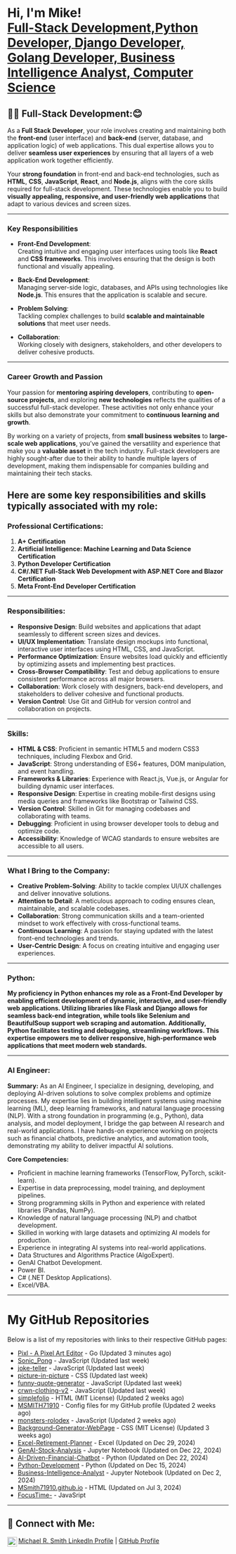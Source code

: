 <h1>Hi, I'm Mike! <br/>
    <a href="https://github.com/MSMITH71910"></a> 
    <a href="https://www.linkedin.com/in/michael-smith-2b38b260">Full-Stack Development,Python Developer, Django Developer, Golang Developer, Business Intelligence Analyst, Computer Science</a>
</h1>

<h2>👨‍💻 Full-Stack Development:😊</h2>

As a **Full Stack Developer**, your role involves creating and maintaining both the **front-end** (user interface) and **back-end** (server, database, and application logic) of web applications. This dual expertise allows you to deliver **seamless user experiences** by ensuring that all layers of a web application work together efficiently.

Your **strong foundation** in front-end and back-end technologies, such as **HTML**, **CSS**, **JavaScript**, **React**, and **Node.js**, aligns with the core skills required for full-stack development. These technologies enable you to build **visually appealing, responsive, and user-friendly web applications** that adapt to various devices and screen sizes.

---

### Key Responsibilities

- **Front-End Development**:  
  Creating intuitive and engaging user interfaces using tools like **React** and **CSS frameworks**. This involves ensuring that the design is both functional and visually appealing.

- **Back-End Development**:  
  Managing server-side logic, databases, and APIs using technologies like **Node.js**. This ensures that the application is scalable and secure.

- **Problem Solving**:  
  Tackling complex challenges to build **scalable and maintainable solutions** that meet user needs.

- **Collaboration**:  
  Working closely with designers, stakeholders, and other developers to deliver cohesive products.

---

### Career Growth and Passion

Your passion for **mentoring aspiring developers**, contributing to **open-source projects**, and exploring **new technologies** reflects the qualities of a successful full-stack developer. These activities not only enhance your skills but also demonstrate your commitment to **continuous learning and growth**.

By working on a variety of projects, from **small business websites** to **large-scale web applications**, you’ve gained the versatility and experience that make you a **valuable asset** in the tech industry. Full-stack developers are highly sought-after due to their ability to handle multiple layers of development, making them indispensable for companies building and maintaining their tech stacks.


<h2>Here are some key responsibilities and skills typically associated with my role:</h2>

### **Professional Certifications:**

1. **A+ Certification**
2. **Artificial Intelligence: Machine Learning and Data Science Certification**
3. **Python Developer Certification**
4. **C#/.NET Full-Stack Web Development with ASP.NET Core and Blazor Certification**
5. **Meta Front-End Developer Certification**

---

### **Responsibilities:**
- **Responsive Design**: Build websites and applications that adapt seamlessly to different screen sizes and devices.
- **UI/UX Implementation**: Translate design mockups into functional, interactive user interfaces using HTML, CSS, and JavaScript.
- **Performance Optimization**: Ensure websites load quickly and efficiently by optimizing assets and implementing best practices.
- **Cross-Browser Compatibility**: Test and debug applications to ensure consistent performance across all major browsers.
- **Collaboration**: Work closely with designers, back-end developers, and stakeholders to deliver cohesive and functional products.
- **Version Control**: Use Git and GitHub for version control and collaboration on projects.

---

### **Skills:**
- **HTML & CSS**: Proficient in semantic HTML5 and modern CSS3 techniques, including Flexbox and Grid.
- **JavaScript**: Strong understanding of ES6+ features, DOM manipulation, and event handling.
- **Frameworks & Libraries**: Experience with React.js, Vue.js, or Angular for building dynamic user interfaces.
- **Responsive Design**: Expertise in creating mobile-first designs using media queries and frameworks like Bootstrap or Tailwind CSS.
- **Version Control**: Skilled in Git for managing codebases and collaborating with teams.
- **Debugging**: Proficient in using browser developer tools to debug and optimize code.
- **Accessibility**: Knowledge of WCAG standards to ensure websites are accessible to all users.

---

### **What I Bring to the Company:**
- **Creative Problem-Solving**: Ability to tackle complex UI/UX challenges and deliver innovative solutions.
- **Attention to Detail**: A meticulous approach to coding ensures clean, maintainable, and scalable codebases.
- **Collaboration**: Strong communication skills and a team-oriented mindset to work effectively with cross-functional teams.
- **Continuous Learning**: A passion for staying updated with the latest front-end technologies and trends.
- **User-Centric Design**: A focus on creating intuitive and engaging user experiences.

---

### Python:
**My proficiency in Python enhances my role as a Front-End Developer by enabling efficient development of dynamic, interactive, and user-friendly web applications. Utilizing libraries like Flask and Django allows for seamless back-end integration, while tools like Selenium and BeautifulSoup support web scraping and automation. Additionally, Python facilitates testing and debugging, streamlining workflows. This expertise empowers me to deliver responsive, high-performance web applications that meet modern web standards.**

---

### AI Engineer:

**Summary:**
As an AI Engineer, I specialize in designing, developing, and deploying AI-driven solutions to solve complex problems and optimize processes. My expertise lies in building intelligent systems using machine learning (ML), deep learning frameworks, and natural language processing (NLP). With a strong foundation in programming (e.g., Python), data analysis, and model deployment, I bridge the gap between AI research and real-world applications. I have hands-on experience working on projects such as financial chatbots, predictive analytics, and automation tools, demonstrating my ability to deliver impactful AI solutions.

**Core Competencies:**

- Proficient in machine learning frameworks (TensorFlow, PyTorch, scikit-learn).
- Expertise in data preprocessing, model training, and deployment pipelines.
- Strong programming skills in Python and experience with related libraries (Pandas, NumPy).
- Knowledge of natural language processing (NLP) and chatbot development.
- Skilled in working with large datasets and optimizing AI models for production.
- Experience in integrating AI systems into real-world applications.
- Data Structures and Algorithms Practice (AlgoExpert).
- GenAI Chatbot Development.
- Power BI.
- C# (.NET Desktop Applications).
- Excel/VBA.

---

# My GitHub Repositories

Below is a list of my repositories with links to their respective GitHub pages:

- [Pixl - A Pixel Art Editor](https://github.com/MSMITH71910/github.com-MSMITH71910-pixl) - Go (Updated 3 minutes ago)
- [Sonic_Pong](https://github.com/MSMITH71910/Sonic_Pong) - JavaScript (Updated last week)
- [joke-teller](https://github.com/MSMITH71910/joke-teller) - JavaScript (Updated last week)
- [picture-in-picture](https://github.com/MSMITH71910/picture-in-picture) - CSS (Updated last week)
- [funny-quote-generator](https://github.com/MSMITH71910/funny-quote-generator) - JavaScript (Updated last week)
- [crwn-clothing-v2](https://github.com/MSMITH71910/crwn-clothing-v2) - JavaScript (Updated last week)
- [simplefolio](https://github.com/MSMITH71910/simplefolio) - HTML (MIT License) (Updated 2 weeks ago)
- [MSMITH71910](https://github.com/MSMITH71910/MSMITH71910) - Config files for my GitHub profile (Updated 2 weeks ago)
- [monsters-rolodex](https://github.com/MSMITH71910/monsters-rolodex) - JavaScript (Updated 2 weeks ago)
- [Background-Generator-WebPage](https://github.com/MSMITH71910/Background-Generator-WebPage) - CSS (MIT License) (Updated 3 weeks ago)
- [Excel-Retirement-Planner](https://github.com/MSMITH71910/Excel-Retirement-Planner) - Excel (Updated on Dec 29, 2024)
- [GenAI-Stock-Analysis](https://github.com/MSMITH71910/GenAI-Stock-Analysis) - Jupyter Notebook (Updated on Dec 22, 2024)
- [AI-Driven-Financial-Chatbot](https://github.com/MSMITH71910/AI-Driven-Financial-Chatbot) - Python (Updated on Dec 22, 2024)
- [Python-Development](https://github.com/MSMITH71910/Python-Development) - Python (Updated on Dec 15, 2024)
- [Business-Intelligence-Analyst](https://github.com/MSMITH71910/Business-Intelligence-Analyst) - Jupyter Notebook (Updated on Dec 2, 2024)
- [MSmith71910.github.io](https://github.com/MSMITH71910/MSmith71910.github.io) - HTML (Updated on Jul 3, 2024)
- [FocusTime-](https://github.com/MSMITH71910/FocusTime-) - JavaSript

---

## 🤳 Connect with Me:

<img align="left" alt="Michael Smith | LinkedIn" width="22px" src="https://cdn.jsdelivr.net/npm/simple-icons@v3/icons/linkedin.svg" />
<a href="https://www.linkedin.com/in/michael-smith-2b38b260">Michael R. Smith LinkedIn Profile</a> | 
<a href="https://github.com/MSMITH71910">GitHub Profile</a>
